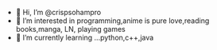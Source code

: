 - 👋 Hi, I’m @crispsohampro
- 👀 I’m interested in programming,anime is pure love,reading books,manga, LN, playing games 
- 🌱 I’m currently learning ...python,c++,java

<!---
crispsohampro/crispsohampro is a ✨ special ✨ repository because its `README.md` (this file) appears on your GitHub profile.
You can click the Preview link to take a look at your changes.
--->
